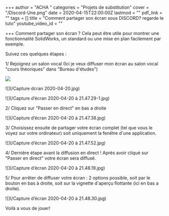 +++
author = "ACHA "
categories = "Projets de substitution"
cover = "/Discord-Une.png"
date = 2020-04-15T22:00:00Z
lastmod = ""
pdf_link = ""
tags = []
title = "Comment partager son écran sous DISCORD? regarde le tuto"
youtube_video_id = ""

+++
Comment partager son écran ? Cela peut être utile pour montrer une fonctionnalité SolidWorks, un standard ou une mise en plan facilement par exemple.

Suivez ces quelques étapes :

1/ Rejoignez un salon vocal (Ici je veux diffuser mon écran au salon vocal "cours théoriques" dans "Bureau d'études")

![](/Capturedcran2020-04-20.jpg)

![](/Capture dcran 2020-04-20.jpg)

![](/Capture d’écran 2020-04-20 à 21.47.29-1.jpg)

2/ Cliquez sur "Passer en direct" en bas a droite

![](/Capture d’écran 2020-04-20 à 21.47.38.jpg)

3/ Choisissez ensuite de partager votre écran complet (tel que vous le voyez sur votre ordinateur) soit uniquement la fenêtre d'une application.

![](/Capture d’écran 2020-04-20 à 21.47.52.jpg)

4/ Dernière étape avant la diffusion en direct ! Après avoir cliqué sur "Passer en direct" votre écran sera diffusé.

![](/Capture d’écran 2020-04-20 à 21.48.19.jpg)

5/ Pour arrêter de diffuser votre écran : 2 options possible, soit par le bouton en bas à droite, soit sur la vignette d'aperçu flottante (ici en bas a droite).

![](/Capture d’écran 2020-04-20 à 21.48.30.jpg)

Voilà a vous de jouer!